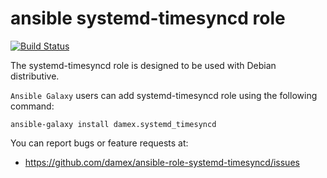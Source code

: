# ansible systemd-timesyncd role

[![Build Status](https://travis-ci.com/damex/ansible-role-systemd-timesyncd.svg?branch=master)](https://travis-ci.com/damex/ansible-role-systemd-timesyncd)

The systemd-timesyncd role is designed to be used with Debian distributive.

`Ansible Galaxy` users can add systemd-timesyncd role using the following command:

`ansible-galaxy install damex.systemd_timesyncd`

You can report bugs or feature requests at:

* https://github.com/damex/ansible-role-systemd-timesyncd/issues
